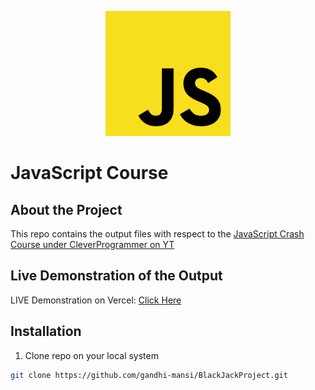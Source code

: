 <p align="center">
<img src="https://github.com/CrypticMuze/JS_Crash_Course/blob/master/img/JSlogo.png" alt="JSLogo" height=200px width=200px/>
</p>

# JavaScript Course
## About the Project
This repo contains the output files with respect to the [JavaScript Crash Course under CleverProgrammer on YT](https://www.youtube.com/watch?v=Qqx_wzMmFeA)

## Live Demonstration of the Output

  LIVE Demonstration on Vercel: [Click Here](https://black-jack-project.vercel.app/)

## Installation

1. Clone repo on your local system

```bash
git clone https://github.com/gandhi-mansi/BlackJackProject.git
```
